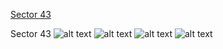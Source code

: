 [Sector 43](#sector43)

<a name = "sector43"></a>
Sector 43
![alt text](/images/HAT-P-54_Sector_43/HAT-P-54_Sector_43_a_TimeSeries.png)
![alt text](/images/HAT-P-54_Sector_43/HAT-P-54_Sector_43_b_FoldedLightCurve.png)
![alt text](/images/HAT-P-54_Sector_43/HAT-P-54_Sector_43_b_IndividualTransitsWithFit.png)
![alt text](/images/HAT-P-54_Sector_43/HAT-P-54_Sector_43_c_TimingResiduals.png)

